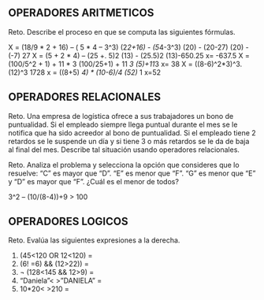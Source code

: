 ## OPERADORES ARITMETICOS
Reto. Describe el proceso en que se computa las siguientes fórmulas.

X = (18/9 * 2 + 16) – ( 5 * 4 – 3^3)
(2*2+16) - (5*4-3^3)
(20) - (20-27)
(20) - (-7)
27
X = (5 + 2 * 4) – (25 +. 5)2
(13) - (25.5)2
(13)-650.25
x= -637.5
X = (100/5^2 + 1) + 11 * 3
(100/25+1) + 11 *3
(5)+11*3
x= 38
X = ((8-6)^2*3)^3.
(12)^3
1728
x = ((8+5) *4) * (10-6)/4 
(52)* 1
x=52
## OPERADORES RELACIONALES
Reto. Una empresa de logística ofrece a sus trabajadores un bono de
puntualidad. Si el empleado siempre llega puntual durante el mes se le
notifica que ha sido acreedor al bono de puntualidad. Si el empleado tiene
2 retardos se le suspende un día y si tiene 3 o más retardos se le da de
baja al final del mes. Describe tal situación usando operadores
relacionales.

Reto. Analiza el problema y selecciona la opción que consideres que lo
resuelve:
“C” es mayor que “D”. “E” es menor que “F”. “G” es menor que “E” y “D” es
mayor que “F”. ¿Cuál es el menor de todos?

3^2 – (10/(8-4))+9 > 100 

## OPERADORES LOGICOS
Reto. Evalúa las siguientes expresiones a la derecha.
1) (45<120 OR 12<120) =
2) (6! =6) && (12>22)) =
3) ¬ (128<145 && 12>9) =
4) “Daniela”< >”DANIELA” =
5) 10*20< >210 =

